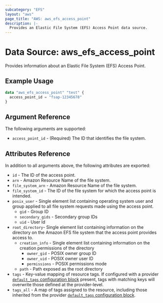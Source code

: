 ```yaml
---
subcategory: "EFS"
layout: "aws"
page_title: "AWS: aws_efs_access_point"
description: |-
  Provides an Elastic File System (EFS) Access Point data source.
---
```


# Data Source: aws_efs_access_point

Provides information about an Elastic File System (EFS) Access Point.

## Example Usage

```terraform
data "aws_efs_access_point" "test" {
  access_point_id = "fsap-12345678"
}
```

## Argument Reference

The following arguments are supported:

* `access_point_id` - (Required) The ID that identifies the file system.

## Attributes Reference

In addition to all arguments above, the following attributes are exported:

* `id` - The ID of the access point.
* `arn` - Amazon Resource Name of the file system.
* `file_system_arn` - Amazon Resource Name of the file system.
* `file_system_id` - The ID of the file system for which the access point is intended.
* `posix_user` - Single element list containing operating system user and group applied to all file system requests made using the access point.
    * `gid` - Group ID
    * `secondary_gids` - Secondary group IDs
    * `uid` - User Id
* `root_directory`- Single element list containing information on the directory on the Amazon EFS file system that the access point provides access to.
    * `creation_info` - Single element list containing information on the creation permissions of the directory
        * `owner_gid` - POSIX owner group ID
        * `owner_uid` - POSIX owner user ID
        * `permissions` - POSIX permissions mode
    * `path` - Path exposed as the root directory
* `tags` - Key-value mapping of resource tags. If configured with a provider [`default_tags` configuration block](https://www.terraform.io/docs/providers/aws/index.html#default_tags-configuration-block) present, tags with matching keys will overwrite those defined at the provider-level.
* `tags_all` - A map of tags assigned to the resource, including those inherited from the provider [`default_tags` configuration block](https://www.terraform.io/docs/providers/aws/index.html#default_tags-configuration-block).
